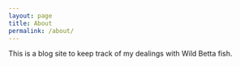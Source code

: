 ```yaml
---
layout: page
title: About
permalink: /about/
---
```


This is a blog site to keep track of my dealings with Wild Betta fish.
